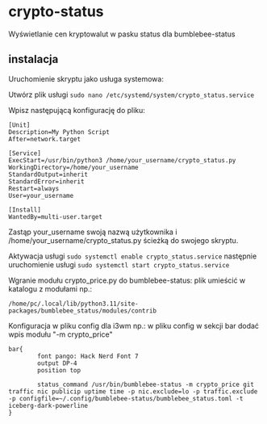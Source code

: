 # crypto-status
Wyświetlanie cen kryptowalut w pasku status dla bumblebee-status

## instalacja
Uruchomienie skryptu jako usługa systemowa:

Utwórz plik usługi 
`
sudo nano /etc/systemd/system/crypto_status.service
`

Wpisz następującą konfigurację do pliku:
```
[Unit]
Description=My Python Script
After=network.target

[Service]
ExecStart=/usr/bin/python3 /home/your_username/crypto_status.py
WorkingDirectory=/home/your_username
StandardOutput=inherit
StandardError=inherit
Restart=always
User=your_username

[Install]
WantedBy=multi-user.target
```

Zastąp your_username swoją nazwą użytkownika i /home/your_username/crypto_status.py ścieżką do swojego skryptu.

Aktywacja usługi 
`
sudo systemctl enable crypto_status.service
`
następnie uruchomienie usługi 
`
sudo systemctl start crypto_status.service
`

Wgranie modułu crypto_price.py do bumblebee-status:
plik umieścić w katalogu z modułami np.:

`
/home/pc/.local/lib/python3.11/site-packages/bumblebee_status/modules/contrib
`

Konfiguracja w pliku config dla i3wm np.:
w pliku config w sekcji bar dodać wpis modułu "-m crypto_price"
```
bar{
        font pango: Hack Nerd Font 7
        output DP-4
        position top

        status_command /usr/bin/bumblebee-status -m crypto_price git traffic nic publicip uptime time -p nic.exclude=lo -p traffic.exclude -p configfile=~/.config/bumblebee-status/bumblebee_status.toml -t iceberg-dark-powerline 
}
```
